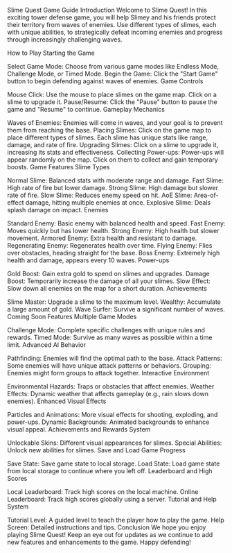 Slime Quest Game Guide
Introduction
Welcome to Slime Quest! In this exciting tower defense game, you will help Slimey and his friends protect their territory from waves of enemies. Use different types of slimes, each with unique abilities, to strategically defeat incoming enemies and progress through increasingly challenging waves.

How to Play
Starting the Game

Select Game Mode: Choose from various game modes like Endless Mode, Challenge Mode, or Timed Mode.
Begin the Game: Click the "Start Game" button to begin defending against waves of enemies.
Game Controls

Mouse Click: Use the mouse to place slimes on the game map. Click on a slime to upgrade it.
Pause/Resume: Click the "Pause" button to pause the game and "Resume" to continue.
Gameplay Mechanics

Waves of Enemies: Enemies will come in waves, and your goal is to prevent them from reaching the base.
Placing Slimes: Click on the game map to place different types of slimes. Each slime has unique stats like range, damage, and rate of fire.
Upgrading Slimes: Click on a slime to upgrade it, increasing its stats and effectiveness.
Collecting Power-ups: Power-ups will appear randomly on the map. Click on them to collect and gain temporary boosts.
Game Features
Slime Types

Normal Slime: Balanced stats with moderate range and damage.
Fast Slime: High rate of fire but lower damage.
Strong Slime: High damage but slower rate of fire.
Slow Slime: Reduces enemy speed on hit.
AoE Slime: Area-of-effect damage, hitting multiple enemies at once.
Explosive Slime: Deals splash damage on impact.
Enemies

Standard Enemy: Basic enemy with balanced health and speed.
Fast Enemy: Moves quickly but has lower health.
Strong Enemy: High health but slower movement.
Armored Enemy: Extra health and resistant to damage.
Regenerating Enemy: Regenerates health over time.
Flying Enemy: Flies over obstacles, heading straight for the base.
Boss Enemy: Extremely high health and damage, appears every 10 waves.
Power-ups

Gold Boost: Gain extra gold to spend on slimes and upgrades.
Damage Boost: Temporarily increase the damage of all your slimes.
Slow Effect: Slow down all enemies on the map for a short duration.
Achievements

Slime Master: Upgrade a slime to the maximum level.
Wealthy: Accumulate a large amount of gold.
Wave Surfer: Survive a significant number of waves.
Coming Soon Features
Multiple Game Modes

Challenge Mode: Complete specific challenges with unique rules and rewards.
Timed Mode: Survive as many waves as possible within a time limit.
Advanced AI Behavior

Pathfinding: Enemies will find the optimal path to the base.
Attack Patterns: Some enemies will have unique attack patterns or behaviors.
Grouping: Enemies might form groups to attack together.
Interactive Environment

Environmental Hazards: Traps or obstacles that affect enemies.
Weather Effects: Dynamic weather that affects gameplay (e.g., rain slows down enemies).
Enhanced Visual Effects

Particles and Animations: More visual effects for shooting, exploding, and power-ups.
Dynamic Backgrounds: Animated backgrounds to enhance visual appeal.
Achievements and Rewards System

Unlockable Skins: Different visual appearances for slimes.
Special Abilities: Unlock new abilities for slimes.
Save and Load Game Progress

Save State: Save game state to local storage.
Load State: Load game state from local storage to continue where you left off.
Leaderboard and High Scores

Local Leaderboard: Track high scores on the local machine.
Online Leaderboard: Track high scores globally using a server.
Tutorial and Help System

Tutorial Level: A guided level to teach the player how to play the game.
Help Screen: Detailed instructions and tips.
Conclusion
We hope you enjoy playing Slime Quest! Keep an eye out for updates as we continue to add new features and enhancements to the game. Happy defending!
